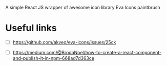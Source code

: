 A simple React JS wrapper of awesome icon library Eva Icons paintbrush

# Useful links

- [ ] https://github.com/akveo/eva-icons/issues/25ck

- [ ] https://medium.com/@BrodaNoel/how-to-create-a-react-component-and-publish-it-in-npm-668ad7d363ce
